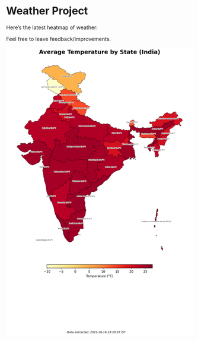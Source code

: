 # Weather Project

Here’s the latest heatmap of weather:

Feel free to leave feedback/improvements.

![India Heatmap](docs/assets/india_heatmap.png?v=F1306F)
